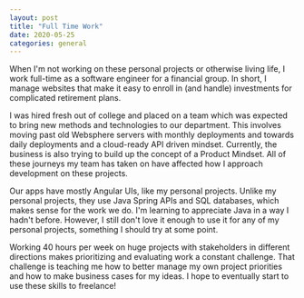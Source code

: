```yaml
---
layout: post
title: "Full Time Work"
date: 2020-05-25
categories: general
---
```


When I'm not working on these personal projects or otherwise living life, I work full-time as a software engineer for 
a financial group. In short, I manage websites that make it easy to enroll in (and handle) investments for 
complicated retirement plans. 

I was hired fresh out of college and placed on a team which was expected to bring new methods and technologies to 
our department. This involves moving past old Websphere servers with monthly deployments and towards daily
deployments and a cloud-ready API driven mindset. Currently, the business is also trying to build up the concept
of a Product Mindset. All of these journeys my team has taken on have affected how I approach development on these
projects.

Our apps have mostly Angular UIs, like my personal projects. Unlike my personal projects, they use Java Spring APIs and 
SQL databases, which makes sense for the work we do. I'm learning to appreciate Java in a way I hadn't before. However,
I still don't love it enough to use it for any of my personal projects, something I should try at some point.

Working 40 hours per week on huge projects with stakeholders in different directions makes prioritizing and evaluating 
work a constant challenge. That challenge is teaching me how to better manage my own project priorities and how to 
make business cases for my ideas. I hope to eventually start to use these skills to freelance!

